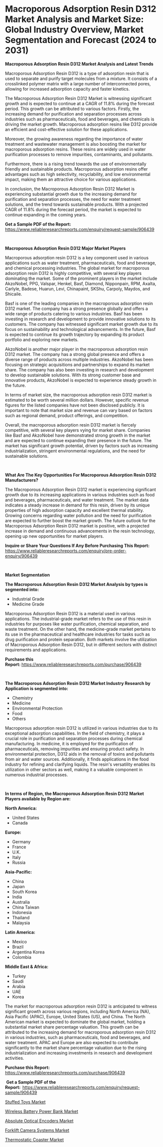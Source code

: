 <p><h1>Macroporous Adsorption Resin D312 Market Analysis and Market Size: Global Industry Overview, Market Segmentation and Forecast (2024 to 2031)</h1></p><p><strong>Macroporous Adsorption Resin D312 Market Analysis and Latest Trends</strong></p>
<p><p>Macroporous Adsorption Resin D312 is a type of adsorption resin that is used to separate and purify target molecules from a mixture. It consists of a crosslinked polymer matrix with a large number of interconnected pores, allowing for increased adsorption capacity and faster kinetics.</p><p>The Macroporous Adsorption Resin D312 Market is witnessing significant growth and is expected to continue at a CAGR of 11.8% during the forecast period. This growth can be attributed to various factors. Firstly, the increasing demand for purification and separation processes across industries such as pharmaceuticals, food and beverages, and chemicals is driving the market growth. Macroporous adsorption resins like D312 provide an efficient and cost-effective solution for these applications.</p><p>Moreover, the growing awareness regarding the importance of water treatment and wastewater management is also boosting the market for macroporous adsorption resins. These resins are widely used in water purification processes to remove impurities, contaminants, and pollutants.</p><p>Furthermore, there is a rising trend towards the use of environmentally friendly and sustainable products. Macroporous adsorption resins offer advantages such as high selectivity, recyclability, and low environmental impact, making them an attractive choice for various applications.</p><p>In conclusion, the Macroporous Adsorption Resin D312 Market is experiencing substantial growth due to the increasing demand for purification and separation processes, the need for water treatment solutions, and the trend towards sustainable products. With a projected CAGR of 11.8% during the forecast period, the market is expected to continue expanding in the coming years.</p></p>
<p><strong>Get a Sample PDF of the Report:&nbsp;</strong> <a href="https://www.reliableresearchreports.com/enquiry/request-sample/906439">https://www.reliableresearchreports.com/enquiry/request-sample/906439</a></p>
<p>&nbsp;</p>
<p><strong>Macroporous Adsorption Resin D312 Major Market Players</strong></p>
<p><p>Macroporous adsorption resin D312 is a key component used in various applications such as water treatment, pharmaceuticals, food and beverage, and chemical processing industries. The global market for macroporous adsorption resin D312 is highly competitive, with several key players dominating the market. Some of the prominent players in the market include AkzoNobel, PPG, Valspar, Henkel, Basf, Diamond, Nipponpain, RPM, Axalta, Carlyle, Badese, Huarun, Levi, Chinapaint, SKShu, Carpoly, Maydos, and Shicaile.</p><p>Basf is one of the leading companies in the macroporous adsorption resin D312 market. The company has a strong presence globally and offers a wide range of products catering to various industries. Basf has been investing in research and development to provide innovative solutions to its customers. The company has witnessed significant market growth due to its focus on sustainability and technological advancements. In the future, Basf is expected to continue its growth trajectory by expanding its product portfolio and exploring new markets.</p><p>AkzoNobel is another major player in the macroporous adsorption resin D312 market. The company has a strong global presence and offers a diverse range of products across multiple industries. AkzoNobel has been focusing on strategic acquisitions and partnerships to expand its market share. The company has also been investing in research and development to develop sustainable solutions. With its strong customer base and innovative products, AkzoNobel is expected to experience steady growth in the future.</p><p>In terms of market size, the macroporous adsorption resin D312 market is estimated to be worth several million dollars. However, specific revenue figures for the listed companies have not been disclosed publicly. It is important to note that market size and revenue can vary based on factors such as regional demand, product offerings, and competition.</p><p>Overall, the macroporous adsorption resin D312 market is fiercely competitive, with several key players vying for market share. Companies like Basf and AkzoNobel have demonstrated strong growth in the market and are expected to continue expanding their presence in the future. The market has significant growth potential, driven by factors such as increasing industrialization, stringent environmental regulations, and the need for sustainable solutions.</p></p>
<p>&nbsp;</p>
<p><strong>What Are The Key Opportunities For Macroporous Adsorption Resin D312 Manufacturers?</strong></p>
<p><p>The Macroporous Adsorption Resin D312 market is experiencing significant growth due to its increasing applications in various industries such as food and beverages, pharmaceuticals, and water treatment. The market data indicates a steady increase in demand for this resin, driven by its unique properties of high adsorption capacity and excellent thermal stability. Growing concerns regarding water pollution and the need for purification are expected to further boost the market growth. The future outlook for the Macroporous Adsorption Resin D312 market is positive, with a projected increase in demand and continuous advancements in the resin technology, opening up new opportunities for market players.</p></p>
<p><strong>Inquire or Share Your Questions If Any Before Purchasing This Report:</strong> <a href="https://www.reliableresearchreports.com/enquiry/pre-order-enquiry/906439">https://www.reliableresearchreports.com/enquiry/pre-order-enquiry/906439</a></p>
<p>&nbsp;</p>
<p><strong>Market Segmentation</strong></p>
<p><strong>The Macroporous Adsorption Resin D312 Market Analysis by types is segmented into:</strong></p>
<p><ul><li>Industrial Grade</li><li>Medicine Grade</li></ul></p>
<p><p>Macroporous Adsorption Resin D312 is a material used in various applications. The industrial-grade market refers to the use of this resin in industries for purposes like water purification, chemical separation, and waste treatment. On the other hand, the medicine-grade market pertains to its use in the pharmaceutical and healthcare industries for tasks such as drug purification and protein separation. Both markets involve the utilization of Macroporous Adsorption Resin D312, but in different sectors with distinct requirements and applications.</p></p>
<p><strong>Purchase this Report:&nbsp;</strong><a href="https://www.reliableresearchreports.com/purchase/906439">https://www.reliableresearchreports.com/purchase/906439</a></p>
<p>&nbsp;</p>
<p><strong>The Macroporous Adsorption Resin D312 Market Industry Research by Application is segmented into:</strong></p>
<p><ul><li>Chemistry</li><li>Medicine</li><li>Environmental Protection</li><li>Food</li><li>Others</li></ul></p>
<p><p>Macroporous adsorption resin D312 is utilized in various industries due to its exceptional adsorption capabilities. In the field of chemistry, it plays a crucial role in purification and separation processes during chemical manufacturing. In medicine, it is employed for the purification of pharmaceuticals, removing impurities and ensuring product safety. In environmental protection, D312 aids in the removal of toxins and pollutants from air and water sources. Additionally, it finds applications in the food industry for refining and clarifying liquids. The resin's versatility enables its utilization in other sectors as well, making it a valuable component in numerous industrial processes.</p></p>
<p>&nbsp;</p>
<p><strong>In terms of Region, the Macroporous Adsorption Resin D312 Market Players available by Region are:</strong></p>
<p>
    <p> <strong> North America: </strong>
        <ul>
            <li>United States</li>
            <li>Canada</li>
        </ul>
        </p> 
    <p> <strong> Europe: </strong>
        <ul>
            <li>Germany</li>
            <li>France</li>
            <li>U.K.</li>
            <li>Italy</li>
            <li>Russia</li>
        </ul>
        </p> 
    <p> <strong> Asia-Pacific: </strong>
        <ul>
            <li>China</li>
            <li>Japan</li>
            <li>South Korea</li>
            <li>India</li>
            <li>Australia</li>
            <li>China Taiwan</li>
            <li>Indonesia</li>
            <li>Thailand</li>
            <li>Malaysia</li>
        </ul>
        </p> 
    <p> <strong> Latin America: </strong>
        <ul>
            <li>Mexico</li>
            <li>Brazil</li>
            <li>Argentina Korea</li>
            <li>Colombia</li>
        </ul>
        </p> 
    <p> <strong> Middle East & Africa: </strong>
        <ul>
            <li>Turkey</li>
            <li>Saudi</li>
            <li>Arabia</li>
            <li>UAE</li>
            <li>Korea</li>
        </ul>
    </p>
    </p>
<p><p>The market for macroporous adsorption resin D312 is anticipated to witness significant growth across various regions, including North America (NA), Asia Pacific (APAC), Europe, United States (US), and China. The North American market is expected to dominate the global market, holding a substantial market share percentage valuation. This growth can be attributed to the increasing demand for macroporous adsorption resin D312 in various industries, such as pharmaceuticals, food and beverages, and water treatment. APAC and Europe are also expected to contribute significantly to the market share percentage valuation due to the rising industrialization and increasing investments in research and development activities.</p></p>
<p><strong>Purchase this Report: </strong><a href="https://www.reliableresearchreports.com/purchase/906439">https://www.reliableresearchreports.com/purchase/906439</a></p>
<p>&nbsp;<strong>Get a Sample PDF of the Report:&nbsp;&nbsp;</strong><a href="https://www.reliableresearchreports.com/enquiry/request-sample/906439">https://www.reliableresearchreports.com/enquiry/request-sample/906439</a></p>
<p><strong></strong></p>
<p><p><a href="https://medium.com/@jarredmertz94/stuffed-toys-market-size-market-outlook-and-market-forecast-2024-to-2031-f6b9b91fbfbb">Stuffed Toys Market</a></p><p><a href="https://medium.com/@jarredmertz94/wireless-battery-power-bank-market-size-market-outlook-and-market-forecast-2024-to-2031-f959c51b644e">Wireless Battery Power Bank Market</a></p><p><a href="https://medium.com/@joshuabaker550/absolute-optical-encoders-market-comprehensive-assessment-by-type-application-and-geography-eee4b375d166">Absolute Optical Encoders Market</a></p><p><a href="https://medium.com/@anthonyrichards766/forklift-camera-systems-market-furnishes-information-on-market-share-market-trends-and-market-da0805fe5ef1">Forklift Camera Systems Market</a></p><p><a href="https://medium.com/@jarredmertz94/decoding-thermostatic-coaster-market-metrics-market-share-trends-and-growth-patterns-66a5079a9d09">Thermostatic Coaster Market</a></p></p>